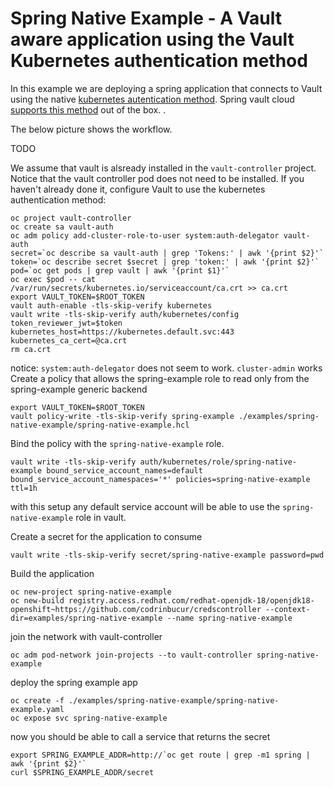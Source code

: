 # Spring Native Example - A Vault aware application using the Vault Kubernetes authentication method

In this example we are deploying a spring application that connects to Vault using the native [kubernetes autentication method](https://www.vaultproject.io/docs/auth/kubernetes.html). Spring vault cloud [supports this method](http://cloud.spring.io/spring-cloud-vault/single/spring-cloud-vault.html#vault.config.authentication.kubernetes) out of the box.
 .

The below picture shows the workflow.

TODO

We assume that vault is alsready installed in the `vault-controller` project. Notice that the vault controller pod does not need to be installed.
If you haven't already done it, configure Vault to use the kubernetes authentication method:
```
oc project vault-controller
oc create sa vault-auth
oc adm policy add-cluster-role-to-user system:auth-delegator vault-auth
secret=`oc describe sa vault-auth | grep 'Tokens:' | awk '{print $2}'`
token=`oc describe secret $secret | grep 'token:' | awk '{print $2}'`
pod=`oc get pods | grep vault | awk '{print $1}'`
oc exec $pod -- cat /var/run/secrets/kubernetes.io/serviceaccount/ca.crt >> ca.crt
export VAULT_TOKEN=$ROOT_TOKEN
vault auth-enable -tls-skip-verify kubernetes
vault write -tls-skip-verify auth/kubernetes/config token_reviewer_jwt=$token kubernetes_host=https://kubernetes.default.svc:443 kubernetes_ca_cert=@ca.crt
rm ca.crt
```
notice: `system:auth-delegator` does not seem to work. `cluster-admin` works
Create a policy that allows the spring-example role to read only from the spring-example generic backend
```
export VAULT_TOKEN=$ROOT_TOKEN
vault policy-write -tls-skip-verify spring-example ./examples/spring-native-example/spring-native-example.hcl 
```
Bind the policy with the `spring-native-example` role.
```
vault write -tls-skip-verify auth/kubernetes/role/spring-native-example bound_service_account_names=default bound_service_account_namespaces='*' policies=spring-native-example ttl=1h 
```
with this setup any default service account will be able to use the `spring-native-example` role in vault. 

Create a secret for the application to consume
```
vault write -tls-skip-verify secret/spring-native-example password=pwd 
```

Build the application

```
oc new-project spring-native-example
oc new-build registry.access.redhat.com/redhat-openjdk-18/openjdk18-openshift~https://github.com/codrinbucur/credscontroller --context-dir=examples/spring-native-example --name spring-native-example
```
join the network with vault-controller
```
oc adm pod-network join-projects --to vault-controller spring-native-example
```
deploy the spring example app
```
oc create -f ./examples/spring-native-example/spring-native-example.yaml
oc expose svc spring-native-example
```
now you should be able to call a service that returns the secret
```
export SPRING_EXAMPLE_ADDR=http://`oc get route | grep -m1 spring | awk '{print $2}'`
curl $SPRING_EXAMPLE_ADDR/secret
```